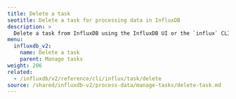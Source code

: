 ```yaml
---
title: Delete a task
seotitle: Delete a task for processing data in InfluxDB
description: >
  Delete a task from InfluxDB using the InfluxDB UI or the `influx` CLI.
menu:
  influxdb_v2:
    name: Delete a task
    parent: Manage tasks
weight: 206
related:
  - /influxdb/v2/reference/cli/influx/task/delete
source: /shared/influxdb-v2/process-data/manage-tasks/delete-task.md
---
```


<!-- The content for this file is located at
// SOURCE content/shared/influxdb-v2/process-data/manage-tasks/delete-task.md -->
